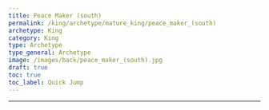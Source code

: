 ```yaml
---
title: Peace Maker (south)
permalink: /king/archetype/mature_king/peace_maker_(south)
archetype: King
category: King
type: Archetype
type_general: Archetype
image: /images/back/peace_maker_(south).jpg
draft: true
toc: true
toc_label: Quick Jump
---
```


---
